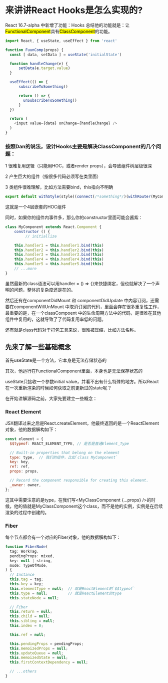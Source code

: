 # 来讲讲React Hooks是怎么实现的?

React 16.7-alpha 中新增了功能：Hooks 总结他的功能就是：让<mark>FunctionalComponent</mark>具有<mark>ClassComponent</mark>的功能。

```js
import React, { useState, useEffect } from 'react'

function FuunComp(props) {
  const [ data, setData ] = useState('initialState')

  function handleChange(e) {
      setData(e.target.value)
  }

  useEffect(() => {
      subscribeToSomething()

      return () => {
        unSubscribeToSomething()
      }
  })

  return (
    <input value={data} onChange={handleChange} />
  )
}
```

### 按照Dan的说法，设计Hooks主要是解决ClassComponent的几个问题：

1 很难复用逻辑（只能用HOC，或者render props），会导致组件树层级很深

2 产生巨大的组件（指很多代码必须写在类里面）

3 类组件很难理解，比如方法需要bind，this指向不明确

```js
export default withStyle(style)(connect(/*something*/)(withRouter(MyComponent)))
```

这就是一个4层嵌套的HOC组件

同时，如果你的组件内事件多，那么你的constructor里面可能会酱紫：

```js
class MyComponent extends React.Component {
    constructor () {
         // initiallize

    this.handler1 = this.handler1.bind(this)
    this.handler2 = this.handler2.bind(this)
    this.handler3 = this.handler3.bind(this)
    this.handler4 = this.handler4.bind(this)
    this.handler5 = this.handler5.bind(this)
    // ...more
}
```
虽然最新的class语法可以用handler = () => {}来快捷绑定，但也就解决了一个声明的问题，整体的复杂度还是在的。

然后还有在componentDidMount 和 componentDidUpdate 中内容订阅，还需要在componentWillUnMount 中取消订阅的代码，里面会存在很多重复性工作，最重要的是，在一个classCompoent 中的生命周期方法中的代码，是很难在其他组件中复用的，这就导致了了代码复用率低的问题。

还有就是class代码对于打包工具来说，很难被压缩，比如方法名称。

## 先来了解一些基础概念

首先useState是一个方法，它本身是无法存储状态的

其次，他运行在FunctionalComponent里面，本身也是无法保存状态的

useState只接收一个参数initial value，并看不出有什么特殊的地方。所以React在一次重新渲染的时候如何获取之前更新过的state呢？

在开始讲解源码之前，大家先要建立一些概念：

### React Element

JSX翻译过来之后是React.createElement，他最终返回的是一个ReactElement对象，他的数据解构如下：

```js
const element = {
  $$typeof: REACT_ELEMENT_TYPE, // 是否是普通Element_Type

  // Built-in properties that belong on the element
  type: type,  // 我们的组件，比如`class MyComponent`
  key: key,
  ref: ref,
  props: props,

  // Record the component responsible for creating this element.
  _owner: owner,
};
```

这其中需要注意的是type，在我们写<MyClassComponent {...props} />的时候，他的值就是MyClassComponent这个class，而不是他的实例，实例是在后续渲染的过程中创建的。

### Fiber

每个节点都会有一个对应的Fiber对象，他的数据解构如下：

```js
function FiberNode(
  tag: WorkTag,
  pendingProps: mixed,
  key: null | string,
  mode: TypeOfMode,
) {
  // Instance
  this.tag = tag;
  this.key = key;
  this.elementType = null;  // 就是ReactElement的`$$typeof`
  this.type = null;         // 就是ReactElement的type
  this.stateNode = null;

  // Fiber
  this.return = null;
  this.child = null;
  this.sibling = null;
  this.index = 0;

  this.ref = null;

  this.pendingProps = pendingProps;
  this.memoizedProps = null;
  this.updateQueue = null;
  this.memoizedState = null;
  this.firstContextDependency = null;

  // ...others
}
```






